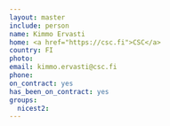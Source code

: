 ```yaml
---
layout: master
include: person
name: Kimmo Ervasti
home: <a href="https://csc.fi">CSC</a>
country: FI
photo:
email: kimmo.ervasti@csc.fi
phone:
on_contract: yes
has_been_on_contract: yes
groups:
  nicest2:
---
```

